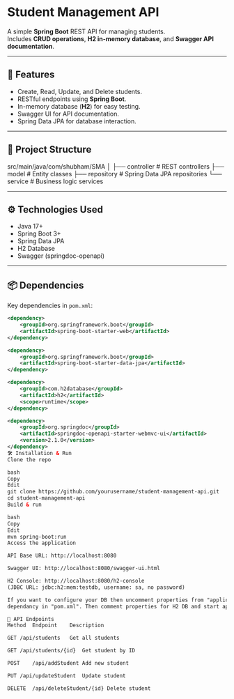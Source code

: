 # Student Management API

A simple **Spring Boot** REST API for managing students.  
Includes **CRUD operations**, **H2 in-memory database**, and **Swagger API documentation**.

---

## 🚀 Features
- Create, Read, Update, and Delete students.
- RESTful endpoints using **Spring Boot**.
- In-memory database (**H2**) for easy testing.
- Swagger UI for API documentation.
- Spring Data JPA for database interaction.

---

## 📂 Project Structure
src/main/java/com/shubham/SMA
│
├── controller # REST controllers
├── model # Entity classes
├── repository # Spring Data JPA repositories
└── service # Business logic services

---

## ⚙️ Technologies Used
- Java 17+
- Spring Boot 3+
- Spring Data JPA
- H2 Database
- Swagger (springdoc-openapi)

---

## 📦 Dependencies
Key dependencies in `pom.xml`:
```xml
<dependency>
    <groupId>org.springframework.boot</groupId>
    <artifactId>spring-boot-starter-web</artifactId>
</dependency>

<dependency>
    <groupId>org.springframework.boot</groupId>
    <artifactId>spring-boot-starter-data-jpa</artifactId>
</dependency>

<dependency>
    <groupId>com.h2database</groupId>
    <artifactId>h2</artifactId>
    <scope>runtime</scope>
</dependency>

<dependency>
    <groupId>org.springdoc</groupId>
    <artifactId>springdoc-openapi-starter-webmvc-ui</artifactId>
    <version>2.1.0</version>
</dependency>
🛠 Installation & Run
Clone the repo

bash
Copy
Edit
git clone https://github.com/yourusername/student-management-api.git
cd student-management-api
Build & run

bash
Copy
Edit
mvn spring-boot:run
Access the application

API Base URL: http://localhost:8080

Swagger UI: http://localhost:8080/swagger-ui.html

H2 Console: http://localhost:8080/h2-console
(JDBC URL: jdbc:h2:mem:testdb, username: sa, no password)

If you want to configure your DB then uncomment properties from "application.properties" for MySql and also uncomment MySql 
dependancy in "pom.xml". Then comment properties for H2 DB and start application.  

📌 API Endpoints
Method	Endpoint	Description

GET	/api/students	Get all students

GET	/api/students/{id}	Get student by ID

POST	/api/addStudent	Add new student

PUT	/api/updateStudent	Update student

DELETE	/api/deleteStudent/{id}	Delete student
